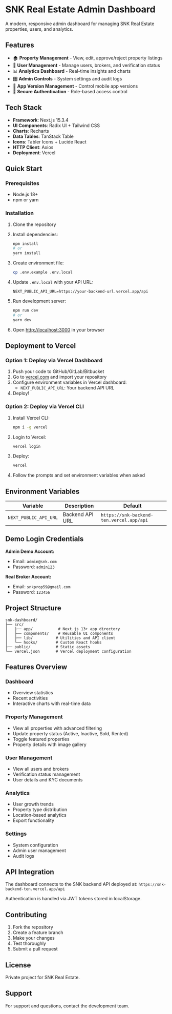# SNK Real Estate Admin Dashboard

A modern, responsive admin dashboard for managing SNK Real Estate properties, users, and analytics.

## Features

- 🏠 **Property Management** - View, edit, approve/reject property listings
- 👥 **User Management** - Manage users, brokers, and verification status
- 📊 **Analytics Dashboard** - Real-time insights and charts
- 🎛️ **Admin Controls** - System settings and audit logs
- 📱 **App Version Management** - Control mobile app versions
- 🔐 **Secure Authentication** - Role-based access control

## Tech Stack

- **Framework**: Next.js 15.3.4
- **UI Components**: Radix UI + Tailwind CSS
- **Charts**: Recharts
- **Data Tables**: TanStack Table
- **Icons**: Tabler Icons + Lucide React
- **HTTP Client**: Axios
- **Deployment**: Vercel

## Quick Start

### Prerequisites
- Node.js 18+ 
- npm or yarn

### Installation

1. Clone the repository
2. Install dependencies:
   ```bash
   npm install
   # or
   yarn install
   ```

3. Create environment file:
   ```bash
   cp .env.example .env.local
   ```

4. Update `.env.local` with your API URL:
   ```
   NEXT_PUBLIC_API_URL=https://your-backend-url.vercel.app/api
   ```

5. Run development server:
   ```bash
   npm run dev
   # or
   yarn dev
   ```

6. Open [http://localhost:3000](http://localhost:3000) in your browser

## Deployment to Vercel

### Option 1: Deploy via Vercel Dashboard

1. Push your code to GitHub/GitLab/Bitbucket
2. Go to [vercel.com](https://vercel.com) and import your repository
3. Configure environment variables in Vercel dashboard:
   - `NEXT_PUBLIC_API_URL`: Your backend API URL
4. Deploy!

### Option 2: Deploy via Vercel CLI

1. Install Vercel CLI:
   ```bash
   npm i -g vercel
   ```

2. Login to Vercel:
   ```bash
   vercel login
   ```

3. Deploy:
   ```bash
   vercel
   ```

4. Follow the prompts and set environment variables when asked

## Environment Variables

| Variable | Description | Default |
|----------|-------------|---------|
| `NEXT_PUBLIC_API_URL` | Backend API URL | `https://snk-backend-ten.vercel.app/api` |

## Demo Login Credentials

**Admin Demo Account:**
- Email: `admin@snk.com`
- Password: `admin123`

**Real Broker Account:**
- Email: `snkprop59@gmail.com`
- Password: `123456`

## Project Structure

```
snk-dashboard/
├── src/
│   ├── app/           # Next.js 13+ app directory
│   ├── components/    # Reusable UI components
│   ├── lib/          # Utilities and API client
│   └── hooks/        # Custom React hooks
├── public/           # Static assets
└── vercel.json       # Vercel deployment configuration
```

## Features Overview

### Dashboard
- Overview statistics
- Recent activities
- Interactive charts with real-time data

### Property Management
- View all properties with advanced filtering
- Update property status (Active, Inactive, Sold, Rented)
- Toggle featured properties
- Property details with image gallery

### User Management
- View all users and brokers
- Verification status management
- User details and KYC documents

### Analytics
- User growth trends
- Property type distribution
- Location-based analytics
- Export functionality

### Settings
- System configuration
- Admin user management
- Audit logs

## API Integration

The dashboard connects to the SNK backend API deployed at:
`https://snk-backend-ten.vercel.app/api`

Authentication is handled via JWT tokens stored in localStorage.

## Contributing

1. Fork the repository
2. Create a feature branch
3. Make your changes
4. Test thoroughly
5. Submit a pull request

## License

Private project for SNK Real Estate.

## Support

For support and questions, contact the development team.